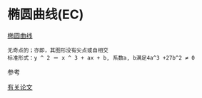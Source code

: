 # 椭圆曲线(EC)

[椭圆曲线](https://zh.wikipedia.org/wiki/%E6%A4%AD%E5%9C%86%E6%9B%B2%E7%BA%BF)

    无奇点的；亦即，其图形没有尖点或自相交
    标准形式：y ^ 2 ＝ x ^ 3 + ax + b, 系数a, b满足4a^3 +27b^2 ≠ 0

参考

[有关论文](http://www.global-sci.org/mc/issues/4/no3/freepdf/70s.pdf)
